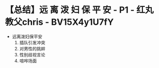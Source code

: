 # 【总结】远 离 泼 妇 保 平 安 - P1 - 红丸教父chris - BV15X4y1U7fY

-   远离泼妇保平安
    1.  插队引发冲突
    2.  对男性的挑衅
    3.  性别歧视言论
    4.  喧哗场面